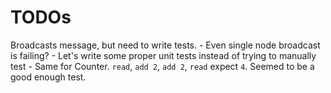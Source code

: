 # TODOs

Broadcasts message, but need to write tests.
    - Even single node broadcast is failing?
    - Let's write some proper unit tests instead of trying to manually test
    - Same for Counter. `read`, `add 2`, `add 2`, `read` expect `4`. Seemed to be a good enough test.
